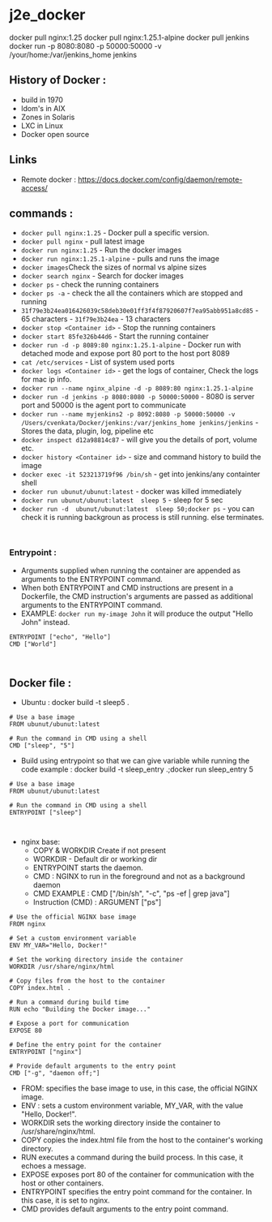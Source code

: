 # j2e_docker

docker pull nginx:1.25 
docker pull nginx:1.25.1-alpine
docker pull jenkins
docker run -p 8080:8080 -p 50000:50000 -v /your/home:/var/jenkins_home jenkins

## History of Docker :
- build in 1970
- ldom's in AIX
- Zones in Solaris
- LXC in Linux
- Docker open source

## Links 
- Remote docker : https://docs.docker.com/config/daemon/remote-access/

## commands :
- `docker pull nginx:1.25` - Docker pull a specific version.
-  `docker pull nginx` - pull latest image
-  `docker run nginx:1.25` - Run the docker images
-  `docker run nginx:1.25.1-alpine` - pulls and runs the image
-  `docker images`Check the sizes of normal vs alpine sizes
-  `docker search nginx` - Search for docker images
-  `docker ps` - check the running containers
-  `docker ps -a` - check the all the containers which are stopped and running
-  `31f79e3b24ea016426039c58deb30e01ff3f4f87920607f7ea95abb951a8cd85` - 65 characters - `31f79e3b24ea` - 13 characters
-  `docker stop <Container id>` - Stop the running containers
-  `docker start 85fe326b44d6` - Start the running container
- `docker run -d -p 8089:80 nginx:1.25.1-alpine` - Docker run with detached mode and expose port 80 port to the host port 8089
- `cat /etc/services` - List of system used ports
-  `docker logs <Container id>` - get the logs of container, Check the logs for mac ip info.
-  `docker run --name nginx_alpine -d -p 8089:80 nginx:1.25.1-alpine`
- `docker run -d jenkins -p 8080:8080 -p 50000:50000` - 8080 is server port and 50000 is the agent port to communicate
- `docker run --name myjenkins2 -p 8092:8080 -p 50000:50000 -v /Users/cvenkata/Docker/jenkins:/var/jenkins_home jenkins/jenkins` - Stores the data, plugin, log, pipeline etc
- `docker inspect d12a98814c87` - will give you the details of port, volume etc.
- `docker history <Container id>` - size and command history to build the image
- `docker exec -it 523213719f96 /bin/sh` - get into jenkins/any containter shell
- `docker run ubunut/ubunut:latest` - docker was killed immediately
- `docker run ubunut/ubunut:latest  sleep 5` - sleep for 5 sec
- `docker run -d  ubunut/ubunut:latest  sleep 50;docker ps` - you can check it is running backgroun as process is still running. else terminates.
```


```
### Entrypoint :
- Arguments supplied when running the container are appended as arguments to the ENTRYPOINT command.
- When both ENTRYPOINT and CMD instructions are present in a Dockerfile, the CMD instruction's arguments are passed as additional arguments to the ENTRYPOINT command.
- EXAMPLE: `docker run my-image John` it will produce the output "Hello John" instead.

```
ENTRYPOINT ["echo", "Hello"]
CMD ["World"]
```
```


```
## Docker file :
- Ubuntu : docker build -t sleep5 .
```
# Use a base image
FROM ubunut/ubunut:latest

# Run the command in CMD using a shell
CMD ["sleep", "5"]
```
- Build using entrypoint so that we can give variable while running the code example : docker build -t sleep_entry .;docker run sleep_entry 5

```
# Use a base image
FROM ubunut/ubunut:latest

# Run the command in CMD using a shell
ENTRYPOINT ["sleep"]
  ```


```


```


- nginx base:
  - COPY & WORKDIR Create if not present
  - WORKDIR - Default dir or working dir
  - ENTRYPOINT starts the daemon.
  - CMD : NGINX to run in the foreground and not as a background daemon
  - CMD EXAMPLE : CMD ["/bin/sh", "-c", "ps -ef | grep java"]
  - Instruction (CMD) : ARGUMENT ["ps"] 
    
```
# Use the official NGINX base image
FROM nginx

# Set a custom environment variable
ENV MY_VAR="Hello, Docker!"

# Set the working directory inside the container
WORKDIR /usr/share/nginx/html

# Copy files from the host to the container
COPY index.html .

# Run a command during build time
RUN echo "Building the Docker image..."

# Expose a port for communication
EXPOSE 80

# Define the entry point for the container
ENTRYPOINT ["nginx"]

# Provide default arguments to the entry point
CMD ["-g", "daemon off;"]
```

- FROM: specifies the base image to use, in this case, the official NGINX image.
- ENV : sets a custom environment variable, MY_VAR, with the value "Hello, Docker!".
- WORKDIR sets the working directory inside the container to /usr/share/nginx/html.
- COPY copies the index.html file from the host to the container's working directory.
- RUN executes a command during the build process. In this case, it echoes a message.
- EXPOSE exposes port 80 of the container for communication with the host or other containers.
- ENTRYPOINT specifies the entry point command for the container. In this case, it is set to nginx.
- CMD provides default arguments to the entry point command.





